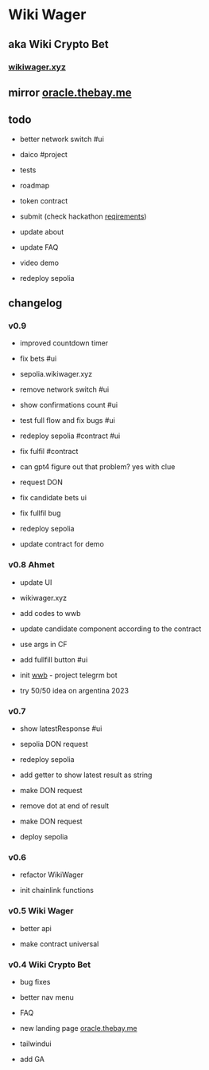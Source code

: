 # Wiki Wager

## aka Wiki Crypto Bet

### [wikiwager.xyz](https://wikiwager.xyz)

## mirror [oracle.thebay.me](https://oracle.thebay.me)

## todo

- better network switch #ui

- daico #project

- tests

- roadmap

- token contract

- submit (check hackathon [reqirements](https://github.com/SxT-Community/chainlink-hackathon))

- update about

- update FAQ

- video demo

- redeploy sepolia

## changelog

### v0.9

- improved countdown timer

- fix bets #ui

- sepolia.wikiwager.xyz

- remove network switch #ui

- show confirmations count #ui

- test full flow and fix bugs #ui

- redeploy sepolia #contract #ui

- fix fulfil #contract

- can gpt4 figure out that problem? yes with clue

- request DON

- fix candidate bets ui

- fix fullfil bug

- redeploy sepolia

- update contract for demo

### v0.8 Ahmet

- update UI

- wikiwager.xyz

- add codes to wwb

- update candidate component according to the contract

- use args in CF

- add fullfill button #ui

- init [wwb](https://t.me/wikiwagerbot) - project telegrm bot

- try 50/50 idea on argentina 2023

### v0.7

- show latestResponse #ui

- sepolia DON request

- redeploy sepolia

- add getter to show latest result as string

- make DON request

- remove dot at end of result

- make DON request

- deploy sepolia

### v0.6

- refactor WikiWager

- init chainlink functions

### v0.5 Wiki Wager

- better api

- make contract universal

### v0.4 Wiki Crypto Bet

- bug fixes

- better nav menu

- FAQ

- new landing page [oracle.thebay.me](https://oracle.thebay.me)

- tailwindui

- add GA
